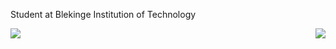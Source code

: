 Student at Blekinge Institution of Technology




<a href="https://github.com/emcofa/github-readme-stats">
  <img align="left" src="https://github-readme-stats.vercel.app/api/top-langs/?username=emcofa&hide=html,css,scss&theme=tokyonight&repo=github-readme-stats" />
</a>
<a href="https://github.com/emcofa/github-readme-stats">
  <img align="right" src="https://github-readme-stats.vercel.app/api?username=emcofa&show_icons=true&theme=tokyonight&repo=github-readme-stats" />
</a>


